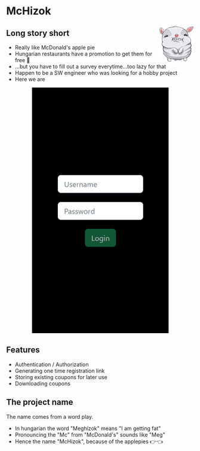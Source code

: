 # McHizok

<a href="#">
    <img src="Readme/got_fat_bun.png" alt="Mchizok" align="right" title="Mchizok" height="100" />
</a>

## Long story short
* Really like McDonald's apple pie
* Hungarian restaurants have a promotion to get them for free 🥧
* ...but you have to fill out a survey everytime...too lazy for that
* Happen to be a SW engineer who was looking for a hobby project
* Here we are

<p align="center">
    <img src="Readme/mchizok.gif"/>
</p>

## Features

* Authentication / Authorization
* Generating one time registration link
* Storing existing coupons for later use
* Downloading coupons

## The project name

The name comes from a word play.
* In hungarian the word "Meghízok" means "I am getting fat"
* Pronouncing the "Mc" from "McDonald's" sounds like "Meg"
* Hence the name "McHizok", because of the applepies 👉👈